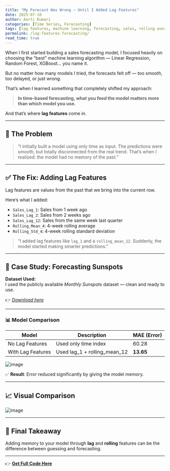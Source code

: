 ```yaml
---
title: "My Forecast Was Wrong — Until I Added Lag Features"
date: 2025-07-10
author: Aarti Kumari
categories: [Time Series, Forecasting]
tags: [lag features, machine learning, forecasting, sales, rolling average]
permalink: /lag-features-forecasting/
read_time: true
---
```


When I first started building a sales forecasting model, I focused heavily on choosing the “best” machine learning algorithm — Linear Regression, Random Forest, XGBoost… you name it.

But no matter how many models I tried, the forecasts felt off — too smooth, too delayed, or just wrong.

That’s when I learned something that completely shifted my approach:

> **In time-based forecasting, what you feed the model matters more than which model you use.**

And that’s where **lag features** come in.

---

## 🚨 The Problem

> “I initially built a model using only time as input. The predictions were smooth, but totally disconnected from the real trend. That’s when I realized: the model had no memory of the past.”

---

## ✅ The Fix: Adding Lag Features

Lag features are values from the past that we bring into the current row.

Here’s what I added:

- `Sales_Lag_1`: Sales from 1 week ago  
- `Sales_Lag_2`: Sales from 2 weeks ago  
- `Sales_Lag_12`: Sales from the same week last quarter  
- `Rolling_Mean_4`: 4-week rolling average  
- `Rolling_Std_4`: 4-week rolling standard deviation  

> “I added lag features like `lag_1` and a `rolling_mean_12`. Suddenly, the model started making smarter predictions.”

---

## 🔬 Case Study: Forecasting Sunspots

**Dataset Used:**  
I used the publicly available *Monthly Sunspots* dataset — clean and ready to use.

👉 _[Download here](https://www.kaggle.com/datasets/robervalt/sunspots)_

---

### 📊 Model Comparison

| Model | Description | MAE (Error) |
|-------|-------------|-------------|
| No Lag Features | Used only time index | 60.28 |
| With Lag Features | Used lag_1 + rolling_mean_12 | **13.65** |

![image](https://github.com/user-attachments/assets/7b9fe1c9-7c0a-47ec-a7a1-b1450b59aecc)

✅ **Result**: Error reduced significantly by giving the model memory.

---

## 📈 Visual Comparison

![image](https://github.com/user-attachments/assets/38f0134d-9ad2-47b9-b22f-2c4e433c3179)


---

## 🧠 Final Takeaway

Adding memory to your model through **lag** and **rolling** features can be the difference between guessing and forecasting.

---

👉 **[Get Full Code Here](https://www.kaggle.com/code/aarti16/sunspot)**  

